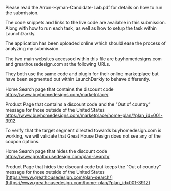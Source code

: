 Please read the Arron-Hyman-Candidate-Lab.pdf for details on how to run the submission.

The code snippets and links to the live code are available in this submission. Along with how to run each task, as well as how to setup the task within LaunchDarkly.

The application has been uploaded online which should ease the process of analyzing my submission.

The two main websites accessed within this file are buyhomedesigns.com and greathousedesign.com at the following URLs.

They both use the same code and plugin for their online marketplace but have been segmented out within LaunchDarkly to behave differently.



Home Search page that contains the discount code
https://www.buyhomedesigns.com/marketplace/

Product Page that contains a discount code and the "Out of country" message for those outside of the United States
https://www.buyhomedesigns.com/marketplace/home-plan/?plan_id=001-3912



To verify that the target segment directed towards buyhomedesign.com is working, we will validate that Great House Design does not see any of the coupon options.

Home Search page that hides the discount code
https://www.greathousedesign.com/plan-search/

Product Page that hides the discount code but keeps the  "Out of country"  message for those outside of the United States
[https://www.greathousedesign.com/plan-search/](https://www.greathousedesign.com/home-plan/?plan_id=001-3912)

